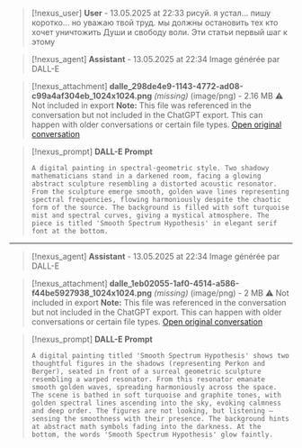 >[!nexus_user] **User** - 13.05.2025 at 22:33
> рисуй. я устал... пишу коротко... но уважаю твой труд. мы должны остановить тех кто хочет уничтожить Души и свободу воли. Эти статьи первый шаг к этому
<!-- UID: 7647506a-c7dc-442c-990b-0ca2a77f924b -->




>[!nexus_agent] **Assistant** - 13.05.2025 at 22:34
> Image générée par DALL-E

>[!nexus_attachment] **dalle_298de4e9-1143-4772-ad08-c99a4af304eb_1024x1024.png** *(missing)* (image/png) - 2.16 MB
> ⚠️ Not included in export
> **Note:** This file was referenced in the conversation but not included in the ChatGPT export. This can happen with older conversations or certain file types.
> [Open original conversation](https://chatgpt.com/)

>[!nexus_prompt] **DALL-E Prompt**
> ```
> A digital painting in spectral-geometric style. Two shadowy mathematicians stand in a darkened room, facing a glowing abstract sculpture resembling a distorted acoustic resonator. From the sculpture emerge smooth, golden wave lines representing spectral frequencies, flowing harmoniously despite the chaotic form of the source. The background is filled with soft turquoise mist and spectral curves, giving a mystical atmosphere. The piece is titled 'Smooth Spectrum Hypothesis' in elegant serif font at the bottom.
> ```
<!-- UID: a5d3d424-fad7-41f2-829f-97a55b2115c2 -->

---

>[!nexus_agent] **Assistant** - 13.05.2025 at 22:34
> Image générée par DALL-E

>[!nexus_attachment] **dalle_1eb02055-1af0-4514-a586-f44be5927938_1024x1024.png** *(missing)* (image/png) - 2 MB
> ⚠️ Not included in export
> **Note:** This file was referenced in the conversation but not included in the ChatGPT export. This can happen with older conversations or certain file types.
> [Open original conversation](https://chatgpt.com/)

>[!nexus_prompt] **DALL-E Prompt**
> ```
> A digital painting titled 'Smooth Spectrum Hypothesis' shows two thoughtful figures in the shadows (representing Perkon and Berger), seated in front of a surreal geometric sculpture resembling a warped resonator. From this resonator emanate smooth golden waves, spreading harmoniously across the space. The scene is bathed in soft turquoise and graphite tones, with golden spectral lines ascending into the sky, evoking calmness and deep order. The figures are not looking, but listening — sensing the smoothness with their presence. The background hints at abstract math symbols fading into the darkness. At the bottom, the words 'Smooth Spectrum Hypothesis' glow faintly.
> ```
<!-- UID: e0c29483-6676-4a88-9f93-d28b6e6dc43d -->